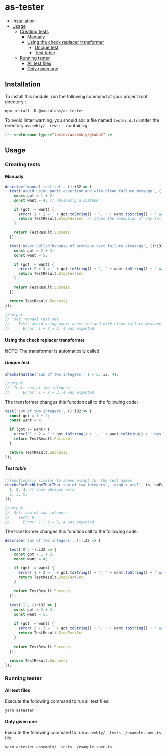 # as-tester
- [Installation](#installation)
- [Usage](#usage)
  * [Creating tests](#creating-tests)
    + [Manualy](#manualy)
    + [Using the check replacer transformer](#using-the-check-replacer-transformer)
      - [Unique test](#unique-test)
      - [Test table](#test-table)
  * [Running tester](#running-tester)
    + [All test files](#all-test-files)
    + [Only given one](#only-given-one)

## Installation

To install this module, run the following command at your project root directory :

```shell
npm install -D @massalabs/as-tester
```

To avoid linter warning, you should add a file named `tester.d.ts` under the directory `assembly/__tests__` containing:

```typescript
/// <reference types="tester/assembly/global" />
```

## Usage

### Creating tests

#### Manualy

```typescript
describe('manual test set', ():i32 => {
  test('avoid using panic assertion and with clean failure message', ():i32 => {
    const got = 1 + 2;
    const want = 4; // obviously a mistake

    if (got != want) {
      error('1 + 2 = ' + got.toString() + ', ' + want.toString() + ' was expected.'); // writes Error: 1 + 2 = 3, 4 was expected.
      return TestResult.StopTestSet; // stops the execution of any following tests belonging to the same set.
    }

    return TestResult.Success;
  });

  test('never called because of previous test failure strategy', ():i32 => {
    const got = 2 + 3;
    const want = 5; 

    if (got != want) {
      error('2 + 3 = ' + got.toString() + ', ' + want.toString() + ' was expected.');
      return TestResult.StopTestSet;
    }

    return TestResult.Success;
  });

  return TestResult.Success;
});

//output:
//  Set: manual test set
//    Test: avoid using panic assertion and with clean failure message
//      Error: 1 + 2 = 3, 4 was expected.

```
#### Using the check replacer transformer

NOTE: The transformer is automatically called.

##### Unique test
```typescript
checksThatThe('sum of two integers', 1 + 2, is, 4);

//output:
//  Test: sum of two integers
//      Error: 1 + 2 = 3, 4 was expected.
```

The transformer changes this function call to the following code:
```typescript
test('sum of two integers', ():i32 => {
  const got = 1 + 2;
  const want = 4;

  if (got != want) {
    error('1 + 2 = ' + got.toString() + ', ' + want.toString() + ' was expected.');
    return TestResult.Failure;
  }

  return TestResult.Success;
});
```

##### Test table

```typescript
//functionally similar to above except for the test names.
checksForEachLineThatThe('sum of two integers', `arg0 + arg1`, is, onFailure.StopTestSet, [
  1, 2, 4, // same obvious error 
  2, 3, 5,
]);

//output:
//  Set: sum of two integers
//    Test: 0
//      Error: 1 + 2 = 3, 4 was expected.
```

The transformer changes this function call to the following code:
```typescript
describe('sum of two integers', ():i32 => {

  test('0', ():i32 => {
    const got = 1 + 2;
    const want = 4;
  
    if (got != want) {
      error('1 + 2 = ' + got.toString() + ', ' + want.toString() + ' was expected.');
      return TestResult.StopTestSet;
    }
  
    return TestResult.Success;
  });
  
  test('1', ():i32 => {
    const got = 2 + 3;
    const want = 5;
  
    if (got != want) {
      error('2 + 3 = ' + got.toString() + ', ' + want.toString() + ' was expected.');
      return TestResult.StopTestSet;
    }
  
    return TestResult.Success;
  });
  
  return TestResult.Success;
});
```

### Running tester
#### All test files

Execute the following command to run all test files:
```shell
yarn astester
```

#### Only given one

Execute the following command to run `assembly/__tests__/example.spec.ts` file:
```shell
yarn astester assembly/__tests__/example.spec.ts
```